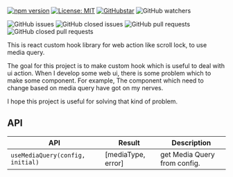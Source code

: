 [![npm version](https://badge.fury.io/js/%40connect-dot%2Fui-hooks.svg)](https://badge.fury.io/js/%40connect-dot%2Fui-hooks)
[![License: MIT](https://img.shields.io/badge/License-MIT-yellow.svg)](https://opensource.org/licenses/MIT)
[![GitHubstar](https://img.shields.io/github/stars/connect-dot/ui-hooks?style=social)]()
![GitHub watchers](https://img.shields.io/github/watchers/connect-dot/ui-hooks?style=social)

![GitHub issues](https://img.shields.io/github/issues/connect-dot/ui-hooks?color=success)
![GitHub closed issues](https://img.shields.io/github/issues-closed/connect-dot/ui-hooks?color=critical)
![GitHub pull requests](https://img.shields.io/github/issues-pr-raw/connect-dot/ui-hooks?color=success)
![GitHub closed pull requests](https://img.shields.io/github/issues-pr-closed-raw/connect-dot/ui-hooks?color=critical)

This is react custom hook library for web action like scroll lock, to use media query.

The goal for this project is to make custom hook which is useful to deal with ui action. When I develop some web ui, there is some problem which to make some component. For example, The component which need to change based on media query have got on my nerves.

I hope this project is useful for solving that kind of problem.

## API

| API                              | Result             | Description                  |
| -------------------------------- | ------------------ | ---------------------------- |
| `useMediaQuery(config, initial)` | [mediaType, error] | get Media Query from config. |
